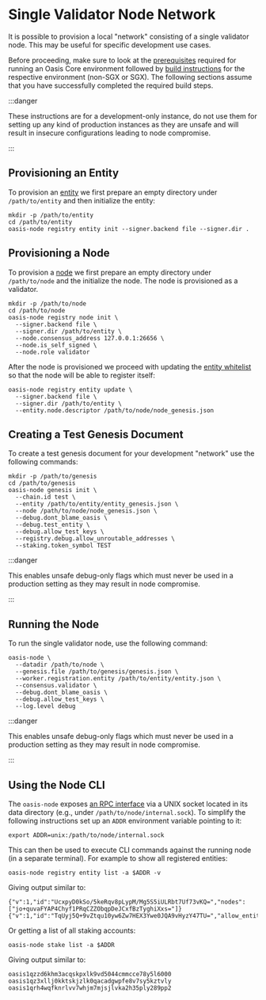 # Single Validator Node Network

It is possible to provision a local "network" consisting of a single validator
node. This may be useful for specific development use cases.

Before proceeding, make sure to look at the [prerequisites] required for running
an Oasis Core environment followed by [build instructions] for the respective
environment (non-SGX or SGX). The following sections assume that you have
successfully completed the required build steps.

:::danger

These instructions are for a development-only instance, do not use them
for setting up any kind of production instances as they are unsafe and will
result in insecure configurations leading to node compromise.

:::

[prerequisites]: prerequisites.md
[build instructions]: building.md

## Provisioning an Entity

To provision an [entity] we first prepare an empty directory under
`/path/to/entity` and then initialize the entity:

```
mkdir -p /path/to/entity
cd /path/to/entity
oasis-node registry entity init --signer.backend file --signer.dir .
```

[entity]: ../consensus/registry.md#entities-and-nodes

## Provisioning a Node

To provision a [node] we first prepare an empty directory under `/path/to/node`
and the initialize the node. The node is provisioned as a validator.

```
mkdir -p /path/to/node
cd /path/to/node
oasis-node registry node init \
  --signer.backend file \
  --signer.dir /path/to/entity \
  --node.consensus_address 127.0.0.1:26656 \
  --node.is_self_signed \
  --node.role validator
```

After the node is provisioned we proceed with updating the [entity whitelist]
so that the node will be able to register itself:

```
oasis-node registry entity update \
  --signer.backend file \
  --signer.dir /path/to/entity \
  --entity.node.descriptor /path/to/node/node_genesis.json
```

[node]: ../consensus/registry.md#entities-and-nodes
[entity whitelist]: ../consensus/registry.md#register-node

## Creating a Test Genesis Document

To create a test genesis document for your development "network" use the
following commands:

```
mkdir -p /path/to/genesis
cd /path/to/genesis
oasis-node genesis init \
  --chain.id test \
  --entity /path/to/entity/entity_genesis.json \
  --node /path/to/node/node_genesis.json \
  --debug.dont_blame_oasis \
  --debug.test_entity \
  --debug.allow_test_keys \
  --registry.debug.allow_unroutable_addresses \
  --staking.token_symbol TEST
```

:::danger

This enables unsafe debug-only flags which must never be used in a
production setting as they may result in node compromise.

:::

## Running the Node

To run the single validator node, use the following command:

```
oasis-node \
  --datadir /path/to/node \
  --genesis.file /path/to/genesis/genesis.json \
  --worker.registration.entity /path/to/entity/entity.json \
  --consensus.validator \
  --debug.dont_blame_oasis \
  --debug.allow_test_keys \
  --log.level debug
```

:::danger

This enables unsafe debug-only flags which must never be used in a
production setting as they may result in node compromise.

:::

## Using the Node CLI

The `oasis-node` exposes [an RPC interface] via a UNIX socket located in its
data directory (e.g., under `/path/to/node/internal.sock`). To simplify the
following instructions set up an `ADDR` environment variable pointing to it:

```
export ADDR=unix:/path/to/node/internal.sock
```

This can then be used to execute CLI commands against the running node (in a
separate terminal). For example to show all registered entities:

```
oasis-node registry entity list -a $ADDR -v
```

Giving output similar to:

<!-- markdownlint-disable line-length -->
```
{"v":1,"id":"UcxpyD0kSo/5keRqv8pLypM/Mg5S5iULRbt7Uf73vKQ=","nodes":["jo+quvaFYAP4Chyf1PRqCZZObqpDeJCxfBzTyghiXxs="]}
{"v":1,"id":"TqUyj5Q+9vZtqu10yw6Zw7HEX3Ywe0JQA9vHyzY47TU=","allow_entity_signed_nodes":true}
```
<!-- markdownlint-enable line-length -->

Or getting a list of all staking accounts:

```
oasis-node stake list -a $ADDR
```

Giving output similar to:

```
oasis1qzzd6khm3acqskpxlk9vd5044cmmcce78y5l6000
oasis1qz3xllj0kktskjzlk0qacadgwpfe8v7sy5kztvly
oasis1qrh4wqfknrlvv7whjm7mjsjlvka2h35ply289pp2
```

[an RPC interface]: ../oasis-node/rpc.md
